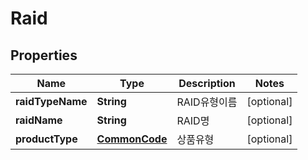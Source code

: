 
# Raid

## Properties
Name | Type | Description | Notes
------------ | ------------- | ------------- | -------------
**raidTypeName** | **String** | RAID유형이름 |  [optional]
**raidName** | **String** | RAID명 |  [optional]
**productType** | [**CommonCode**](CommonCode.md) | 상품유형 |  [optional]



